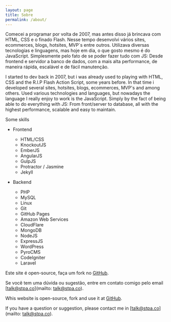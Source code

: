 ```yaml
---
layout: page
title: Sobre
permalink: /about/
---
```


Comecei a programar por volta de 2007, mas antes disso já brincava com HTML, CSS e o finado Flash. Nesse tempo desenvolvi vários sites, ecommerces, blogs, hotsites, MVP´s entre outros. Utilizava diversas tecnologias e linguagens, mas hoje em dia, o que gosto mesmo é do JavaScript. Simplesmente pelo fato de se poder fazer tudo com JS: Desde frontend e servidor a banco de dados, com a mais alta performance, de maneira rápida, escalável e de fácil manutenção.

I started to dev back in 2007, but i was already used to playing with HTML, CSS and the R.I.P Flash Action Script, some years before. In that time i developed several sites, hotsites, blogs, ecommerces, MVP's and among others. Used various technologies and languages, but nowadays the language I really enjoy to work is the JavaScript. Simply by the fact of being able to do everything with JS: From front/server to database, all with the highest performance, scalable and easy to maintain.

Some skills

- Frontend
	- HTML/CSS
	- KnockoutJS
	- EmberJS
	- AngularJS
	- GulpJS
	- Protractor / Jasmine
	- Jekyll

- Backend
	- PHP
	- MySQL
	- Linux
	- Git
	- GitHub Pages
	- Amazon Web Services
	- CloudFlare
	- MongoDB
	- NodeJS
	- ExpressJS
	- WordPress
	- PyroCMS
	- CodeIgniter
	- Laravel


Este site é open-source, faça um fork no [GitHub](https://github.com/stpa-co/meditator).

Se você tem uma dúvida ou sugestão, entre em contato comigo pelo email [talk@stpa.co](mailto: talk@stpa.co).


Whis website is open-source, fork and use it at [GitHub](https://github.com/stpa-co/meditator).

If you have a question or suggestion, please contact me in [talk@stpa.co](mailto: talk@stpa.co).
